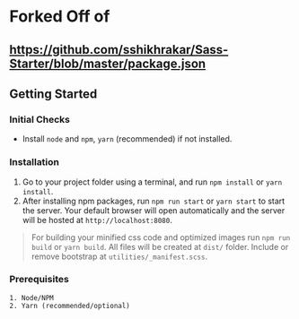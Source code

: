 # Forked Off of

## <https://github.com/sshikhrakar/Sass-Starter/blob/master/package.json>

## Getting Started

### Initial Checks

* Install `node` and `npm`, `yarn` (recommended) if not installed.

### Installation

1. Go to your project folder using a terminal, and run `npm install` or `yarn install`.
2. After installing npm packages, run `npm run start` or `yarn start` to start the server. Your default browser will open automatically and the server will be hosted at `http://localhost:8080`.

> For building your minified css code and optimized images run `npm run build` or `yarn build`. All files will be created at `dist/` folder.
> Include or remove bootstrap at `utilities/_manifest.scss`.

### Prerequisites

```
1. Node/NPM
2. Yarn (recommended/optional)
```
